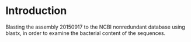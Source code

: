 # Introduction
Blasting the assembly 20150917 to the NCBI nonredundant database using blastx, in order to examine the bacterial content of the sequences.

